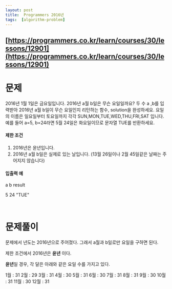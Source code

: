 ```yaml
---
layout: post
title:  Programmers 2016년
tags:  [algorithm-problem]
---
```


## [https://programmers.co.kr/learn/courses/30/lessons/12901](https://programmers.co.kr/learn/courses/30/lessons/12901)

# 문제 
2016년 1월 1일은 금요일입니다. 2016년 a월 b일은 무슨 요일일까요? 두 수 a ,b를 입력받아 2016년 a월 b일이 무슨 요일인지 리턴하는 함수, solution을 완성하세요. 요일의 이름은 일요일부터 토요일까지 각각 SUN,MON,TUE,WED,THU,FRI,SAT 입니다. 예를 들어 a=5, b=24라면 5월 24일은 화요일이므로 문자열 TUE를 반환하세요.

#### 제한 조건

1. 2016년은 윤년입니다.
2. 2016년 a월 b일은 실제로 있는 날입니다. (13월 26일이나 2월 45일같은 날짜는 주어지지 않습니다)

#### 입출력 예

a b result

5 24 "TUE"

&nbsp;

# 문제풀이

문제에서 년도는 2016년으로 주어졌다. 그래서 a월과 b일로만 요일을 구하면 된다. 

제한 조건에서 2016년은 **윤년** 이다. 

**윤년**일 경우, 각 달은 아래와 같은 요일 수를 가지고 있다. 

1월 : 31
2월 : 29
3월 : 31
4월 : 30
5월 : 31
6월 : 30
7월 : 31
8월 : 31
9월 : 30
10월 : 31
11월 : 30
12월 : 31



